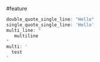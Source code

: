 #feature


```js
double_quote_single_line: "Hello"
single_quote_single_line: 'Hello'
multi_line: "
   multiline
"
multi: '
  test
'

```
